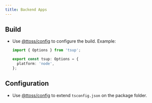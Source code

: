 ```yaml
---
title: Backend Apps
---
```


## Build

- Use [@ttoss/config](/docs/modules/packages/config/#tsup) to configure the build. Example:

  ```ts title="tsup.config.ts"
  import { Options } from 'tsup';

  export const tsup: Options = {
    platform: 'node',
  };
  ```

## Configuration

- Use [@ttoss/config](/docs/modules/packages/config/#typescript) to extend `tsconfig.json` on the package folder.
